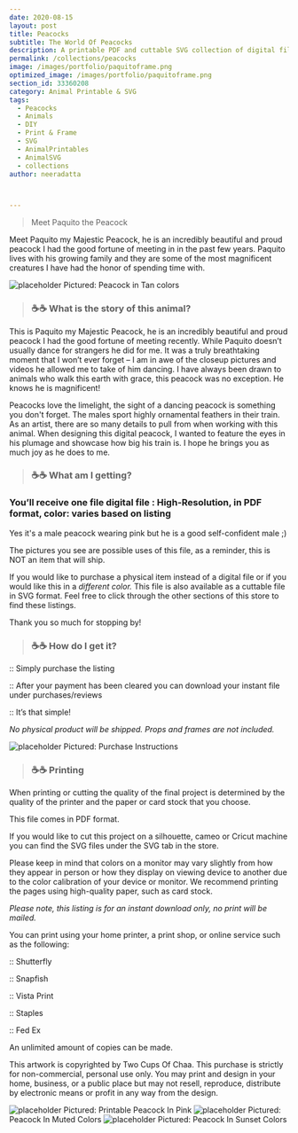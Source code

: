 ```yaml
---
date: 2020-08-15
layout: post
title: Peacocks
subtitle: The World Of Peacocks 
description: A printable PDF and cuttable SVG collection of digital files
permalink: /collections/peacocks
image: /images/portfolio/paquitoframe.png
optimized_image: /images/portfolio/paquitoframe.png
section_id: 33360208
category: Animal Printable & SVG
tags:
  - Peacocks
  - Animals
  - DIY
  - Print & Frame
  - SVG
  - AnimalPrintables
  - AnimalSVG
  - collections
author: neeradatta



---
```


> Meet Paquito the Peacock

Meet Paquito my Majestic Peacock, he is an incredibly beautiful and proud peacock I had the good fortune of meeting in in the past few years. Paquito lives with his growing family and they are some of the most magnificent creatures I have had the honor of spending time with.  



<img src="https://i.etsystatic.com/21226651/r/il/b12e71/2598948556/il_1588xN.2598948556_5pgf.jpg" alt="placeholder" title = PeacockInTan>
Pictured: Peacock in Tan colors

> ### ☕☕ What is the story of this animal? 

This is Paquito my Majestic Peacock, he is an incredibly beautiful and proud peacock I had the good fortune of meeting recently. While Paquito doesn’t usually dance for strangers he did for me. It was a truly breathtaking moment that I won’t ever forget – I am in awe of the closeup pictures and videos he allowed me to take of him dancing. I have always been drawn to animals who walk this earth with grace, this peacock was no exception. He knows he is magnificent!

Peacocks love the limelight, the sight of a dancing peacock is something you don't forget. The males sport highly ornamental feathers in their train. As an artist, there are so many details to pull from when working with this animal. When designing this digital peacock, I wanted to feature the eyes in his plumage and showcase how big his train is. I hope he brings you as much joy as he does to me.

> ### ☕☕ What am I getting? 

### You’ll receive one file digital file : High-Resolution, in PDF format, color: varies based on listing


Yes it's a male peacock wearing pink but he is a good self-confident male ;)

The pictures you see are possible uses of this file, as a reminder, this is NOT an item that will ship.

If you would like to purchase a physical item instead of a digital file or if you would like this in a *different color.* This file is also available as a cuttable file in SVG format. Feel free to click through the other sections of this store to find these listings.

Thank you so much for stopping by!

> ### ☕☕ How do I get it? 

:: Simply purchase the listing

:: After your payment has been cleared you can download your instant file under purchases/reviews

:: It’s that simple!

*No physical product will be shipped. Props and frames are not included.*

<img src="https://i.etsystatic.com/21226651/r/il/745dd6/2631573253/il_794xN.2631573253_17ce.jpg" alt="placeholder" title = PeacockInTanPurchaseInstructions>
Pictured: Purchase Instructions

> ### ☕☕ Printing 

When printing or cutting the quality of the final project is determined by the quality of the printer and the paper or card stock that you choose.

This file comes in PDF format.

If you would like to cut this project on a silhouette, cameo or Cricut machine you can find the SVG files under the SVG tab in the store.

Please keep in mind that colors on a monitor may vary slightly from how they appear in person or how they display on viewing device to another due to the color calibration of your device or monitor. We recommend printing the pages using high-quality paper, such as card stock.


*Please note, this listing is for an instant download only, no print will be mailed.*


You can print using your home printer, a print shop, or online service such as the following:

:: Shutterfly

:: Snapfish

:: Vista Print

:: Staples

:: Fed Ex

An unlimited amount of copies can be made.

This artwork is copyrighted by Two Cups Of Chaa. This purchase is strictly for non-commercial, personal use only. You may print and design in your home, business, or a public place but may not resell, reproduce, distribute by electronic means or profit in any way from the design.

<img src="https://i.etsystatic.com/21226651/r/il/ca281f/2621171943/il_1588xN.2621171943_h2fy.jpg" alt="placeholder" title = PeacockInPink>
Pictured: Printable Peacock In Pink

<img src="https://i.etsystatic.com/21226651/r/il/321c8d/2583554886/il_1588xN.2583554886_j6b2.jpg" alt="placeholder" title = PeacockMuted>
Pictured: Peacock In Muted Colors


<img src="https://i.etsystatic.com/21226651/r/il/632794/2577644766/il_1588xN.2577644766_hdzl.jpg" alt="placeholder" title = PeacockSunset>
Pictured: Peacock In Sunset Colors
